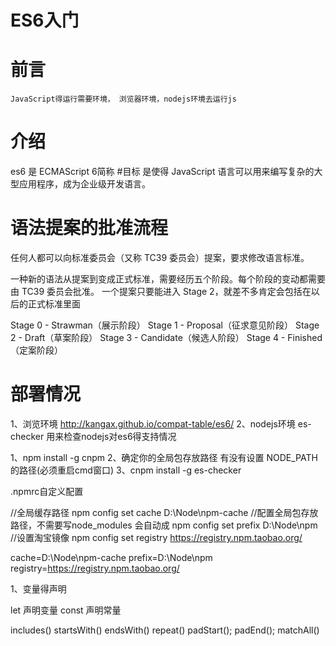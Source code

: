 # ES6入门

# 前言
	JavaScript得运行需要环境， 浏览器环境，nodejs环境去运行js
# 介绍
es6 是 ECMAScript 6简称
#目标
是使得 JavaScript 语言可以用来编写复杂的大型应用程序，成为企业级开发语言。

# 语法提案的批准流程
任何人都可以向标准委员会（又称 TC39 委员会）提案，要求修改语言标准。

一种新的语法从提案到变成正式标准，需要经历五个阶段。每个阶段的变动都需要由 TC39 委员会批准。
一个提案只要能进入 Stage 2，就差不多肯定会包括在以后的正式标准里面

Stage 0 - Strawman（展示阶段）
Stage 1 - Proposal（征求意见阶段）
Stage 2 - Draft（草案阶段）
Stage 3 - Candidate（候选人阶段）
Stage 4 - Finished（定案阶段）

# 部署情况

1、浏览环境 http://kangax.github.io/compat-table/es6/
2、nodejs环境  es-checker  用来检查nodejs对es6得支持情况


1、npm install -g cnpm
2、确定你的全局包存放路径 有没有设置 NODE_PATH 的路径(必须重启cmd窗口)
3、cnpm install -g es-checker

.npmrc自定义配置

//全局缓存路径
npm config set cache D:\Node\npm-cache
//配置全局包存放路径，不需要写node_modules 会自动成
npm config set prefix D:\Node\npm
//设置淘宝镜像
npm config set registry https://registry.npm.taobao.org/


cache=D:\Node\npm-cache
prefix=D:\Node\npm
registry=https://registry.npm.taobao.org/

1、变量得声明

let 声明变量
const  声明常量

includes()
startsWith()
endsWith()
repeat()
padStart();
padEnd();
matchAll()